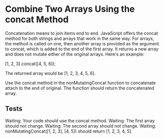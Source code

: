 # Combine Two Arrays Using the concat Method

Concatenation means to join items end to end. JavaScript offers the concat method for both strings and arrays that work in the same way. For arrays, the method is called on one, then another array is provided as the argument to concat, which is added to the end of the first array. It returns a new array and does not mutate either of the original arrays. Here's an example:

[1, 2, 3].concat([4, 5, 6]);

The returned array would be [1, 2, 3, 4, 5, 6].

Use the concat method in the nonMutatingConcat function to concatenate attach to the end of original. The function should return the concatenated array.

## Tests

Waiting: Your code should use the concat method.
Waiting: The first array should not change.
Waiting: The second array should not change.
Waiting: nonMutatingConcat([1, 2, 3], [4, 5]) should return [1, 2, 3, 4, 5].
